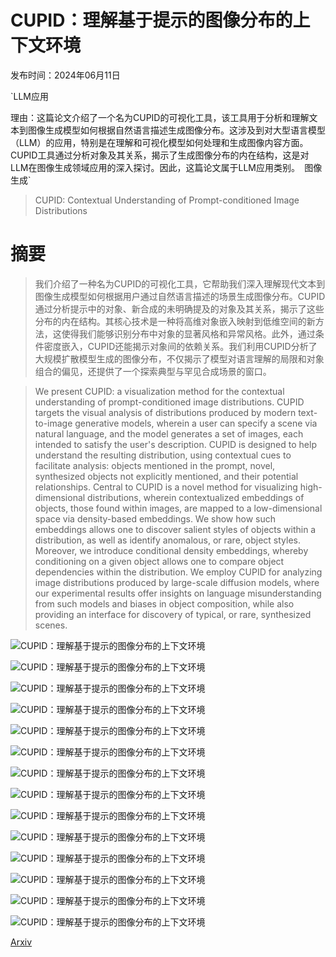 # CUPID：理解基于提示的图像分布的上下文环境

发布时间：2024年06月11日

`LLM应用

理由：这篇论文介绍了一个名为CUPID的可视化工具，该工具用于分析和理解文本到图像生成模型如何根据自然语言描述生成图像分布。这涉及到对大型语言模型（LLM）的应用，特别是在理解和可视化模型如何处理和生成图像内容方面。CUPID工具通过分析对象及其关系，揭示了生成图像分布的内在结构，这是对LLM在图像生成领域应用的深入探讨。因此，这篇论文属于LLM应用类别。` `图像生成`

> CUPID: Contextual Understanding of Prompt-conditioned Image Distributions

# 摘要

> 我们介绍了一种名为CUPID的可视化工具，它帮助我们深入理解现代文本到图像生成模型如何根据用户通过自然语言描述的场景生成图像分布。CUPID通过分析提示中的对象、新合成的未明确提及的对象及其关系，揭示了这些分布的内在结构。其核心技术是一种将高维对象嵌入映射到低维空间的新方法，这使得我们能够识别分布中对象的显著风格和异常风格。此外，通过条件密度嵌入，CUPID还能揭示对象间的依赖关系。我们利用CUPID分析了大规模扩散模型生成的图像分布，不仅揭示了模型对语言理解的局限和对象组合的偏见，还提供了一个探索典型与罕见合成场景的窗口。

> We present CUPID: a visualization method for the contextual understanding of prompt-conditioned image distributions. CUPID targets the visual analysis of distributions produced by modern text-to-image generative models, wherein a user can specify a scene via natural language, and the model generates a set of images, each intended to satisfy the user's description. CUPID is designed to help understand the resulting distribution, using contextual cues to facilitate analysis: objects mentioned in the prompt, novel, synthesized objects not explicitly mentioned, and their potential relationships. Central to CUPID is a novel method for visualizing high-dimensional distributions, wherein contextualized embeddings of objects, those found within images, are mapped to a low-dimensional space via density-based embeddings. We show how such embeddings allows one to discover salient styles of objects within a distribution, as well as identify anomalous, or rare, object styles. Moreover, we introduce conditional density embeddings, whereby conditioning on a given object allows one to compare object dependencies within the distribution. We employ CUPID for analyzing image distributions produced by large-scale diffusion models, where our experimental results offer insights on language misunderstanding from such models and biases in object composition, while also providing an interface for discovery of typical, or rare, synthesized scenes.

![CUPID：理解基于提示的图像分布的上下文环境](../../../paper_images/2406.07699/x1.png)

![CUPID：理解基于提示的图像分布的上下文环境](../../../paper_images/2406.07699/x2.png)

![CUPID：理解基于提示的图像分布的上下文环境](../../../paper_images/2406.07699/x3.png)

![CUPID：理解基于提示的图像分布的上下文环境](../../../paper_images/2406.07699/tsne_perplexity_plot_35.png)

![CUPID：理解基于提示的图像分布的上下文环境](../../../paper_images/2406.07699/density_plot_35.png)

![CUPID：理解基于提示的图像分布的上下文环境](../../../paper_images/2406.07699/tsne_perplexity_plot_85.png)

![CUPID：理解基于提示的图像分布的上下文环境](../../../paper_images/2406.07699/density_plot_85_legend_2.png)

![CUPID：理解基于提示的图像分布的上下文环境](../../../paper_images/2406.07699/design-a.png)

![CUPID：理解基于提示的图像分布的上下文环境](../../../paper_images/2406.07699/design-b.png)

![CUPID：理解基于提示的图像分布的上下文环境](../../../paper_images/2406.07699/design-c.png)

![CUPID：理解基于提示的图像分布的上下文环境](../../../paper_images/2406.07699/x4.png)

![CUPID：理解基于提示的图像分布的上下文环境](../../../paper_images/2406.07699/x5.png)

![CUPID：理解基于提示的图像分布的上下文环境](../../../paper_images/2406.07699/x6.png)

![CUPID：理解基于提示的图像分布的上下文环境](../../../paper_images/2406.07699/x7.png)

[Arxiv](https://arxiv.org/abs/2406.07699)